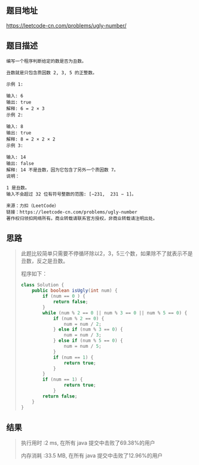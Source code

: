 
## 题目地址
 https://leetcode-cn.com/problems/ugly-number/ 

## 题目描述
```
编写一个程序判断给定的数是否为丑数。

丑数就是只包含质因数 2, 3, 5 的正整数。

示例 1:

输入: 6
输出: true
解释: 6 = 2 × 3
示例 2:

输入: 8
输出: true
解释: 8 = 2 × 2 × 2
示例 3:

输入: 14
输出: false 
解释: 14 不是丑数，因为它包含了另外一个质因数 7。
说明：

1 是丑数。
输入不会超过 32 位有符号整数的范围: [−231,  231 − 1]。

来源：力扣（LeetCode）
链接：https://leetcode-cn.com/problems/ugly-number
著作权归领扣网络所有。商业转载请联系官方授权，非商业转载请注明出处。
```

## 思路

>   此题比较简单只需要不停循环除以2，3，5三个数，如果除不了就表示不是丑数，反之是丑数。
>
>   程序如下：
>
>   ```java
>   class Solution {
>       public boolean isUgly(int num) {
>           if (num == 0 ) {
>               return false;
>           }
>           while (num % 2 == 0 || num % 3 == 0 || num % 5 == 0) {
>               if (num % 2 == 0) {
>                   num = num / 2;
>               } else if (num % 3 == 0) {
>                   num = num / 3;
>               } else if (num % 5 == 0) {
>                   num = num / 5;
>               }
>               if (num == 1) {
>                   return true;
>               }
>           }
>           if (num == 1) {
>                   return true;
>               }
>           return false;
>       }
>   }
>   ```
>
>   

## 结果

> 执行用时 :2 ms, 在所有 java 提交中击败了69.38%的用户
>
> 内存消耗 :33.5 MB, 在所有 java 提交中击败了12.96%的用户
